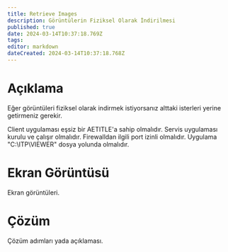 ```yaml
---
title: Retrieve Images
description: Görüntülerin Fiziksel Olarak İndirilmesi
published: true
date: 2024-03-14T10:37:18.769Z
tags: 
editor: markdown
dateCreated: 2024-03-14T10:37:18.768Z
---
```


# Açıklama
Eğer görüntüleri fiziksel olarak indirmek istiyorsanız alttaki isterleri yerine getirmeniz gerekir.

Client uygulaması eşsiz bir AETITLE'a sahip olmalıdır.
Servis uygulaması kurulu ve çalışır olmalıdır.
Firewalldan ilgili port izinli olmalıdır.
Uygulama "C:\ITP\VIEWER" dosya yolunda olmalıdır.

# Ekran Görüntüsü
Ekran görüntüleri.






# Çözüm
Çözüm adımları yada açıklaması.